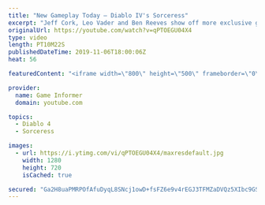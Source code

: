 ```yaml
---
title: "New Gameplay Today – Diablo IV's Sorceress"
excerpt: "Jeff Cork, Leo Vader and Ben Reeves show off more exclusive gameplay of Diablo IV, which can be viewed without commentary at ..."
originalUrl: https://youtube.com/watch?v=qPTOEGU04X4
type: video
length: PT10M22S
publishedDateTime: 2019-11-06T18:00:06Z
heat: 56

featuredContent: "<iframe width=\"800\" height=\"500\" frameborder=\"0\" src=\"https://www.youtube.com/embed/qPTOEGU04X4\" allow=\"accelerometer; autoplay; encrypted-media; gyroscope; picture-in-picture\" allowfullscreen></iframe>"

provider:
  name: Game Informer
  domain: youtube.com

topics:
  - Diablo 4
  - Sorceress

images:
  - url: https://i.ytimg.com/vi/qPTOEGU04X4/maxresdefault.jpg
    width: 1280
    height: 720
    isCached: true

secured: "Ga2H8uaPMRPOfAfuDyqL8SNcj1owD+fsFZ6e9v4rEGJ3TFMZaDVQz5XIbc9GS0Yj6VnUBqy46VJIMH+PbfIqO7Wh0z+lgd1vRKeIXxwRKAdf0FQzEooxXZPQuVcjZN+b2OfvtyCsXWBDHxqxQcZYfE9cRL46OVJRF9lsknO0caszZ+yebXMYF2NTJ+msIv7B7lb1hzqM8Ha/1RNsADlvEAcYOkxitVDvVoE21P39WfNVhpdRwQ5z4YwbUufchL/W6snBEe5Oav47Dcp2Ebr9+kwPufFgqYH/7nDFOk3LnsGdJEWH5TFsgYs0uPwz8xIPjsLA/cTJki5oFpUP/xP8V7B6TXXorWjS0c9BZVD6v6Rz8vnS7kS9AiTLwVl1F5Kiy1pai8G0L3YQrXCRwTQEJVYYBRFymsH/G+nobLHFihe6T9bWkfVNBr0r+54n7GMB;2Ue2XQAPnuZbtPNYmhokow=="
---
```


